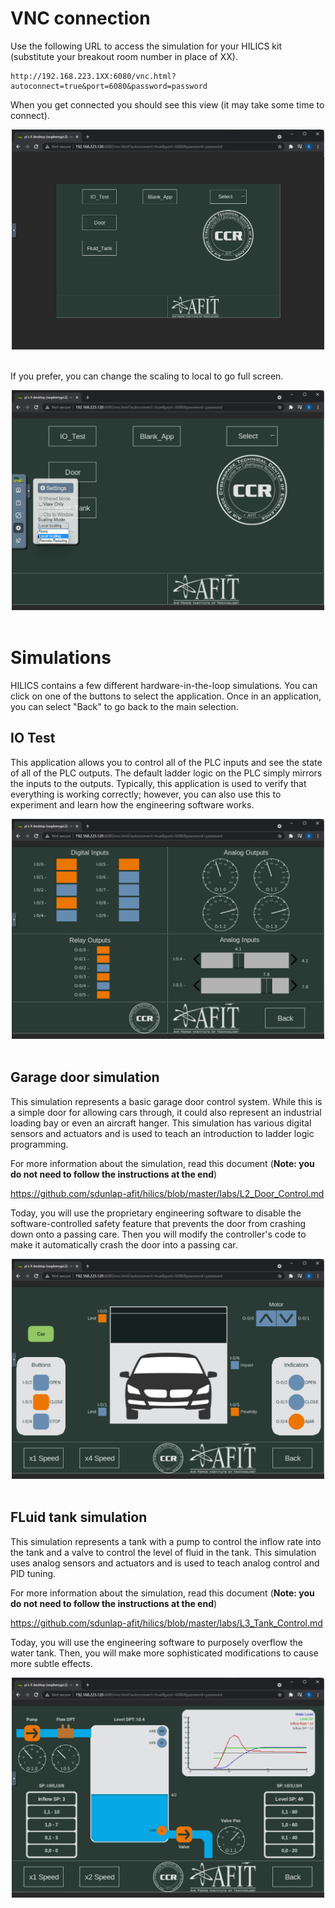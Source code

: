 
# VNC connection

Use the following URL to access the simulation for your HILICS kit (substitute your breakout room number in place of XX). 

```
http://192.168.223.1XX:6080/vnc.html?autoconnect=true&port=6080&password=password
```

When you get connected you should see this view (it may take some time to connect).

<div align="center">
<img src="./img/vnc1.png" width="500">
</div><br/>

If you prefer, you can change the scaling to local to go full screen.

<div align="center">
<img src="./img/vnc2.png" width="500">
</div><br/>


# Simulations

HILICS contains a few different hardware-in-the-loop simulations. You can click on one of the buttons to select the application. Once in an application, you can select "Back" to go back to the main selection.

## IO Test

This application allows you to control all of the PLC inputs and see the state of all of the PLC outputs. The default ladder logic on the PLC simply mirrors the inputs to the outputs. Typically, this application is used to verify that everything is working correctly; however, you can also use this to experiment and learn how the engineering software works. 

<div align="center">
<img src="./img/iotest1.png" width="500">
</div><br/>


## Garage door simulation

This simulation represents a basic garage door control system. While this is a simple door for allowing cars through, it could also represent an industrial loading bay or even an aircraft hanger. This simulation has various digital sensors and actuators and is used to teach an introduction to ladder logic programming.  

For more information about the simulation, read this document (**Note: you do not need to follow the instructions at the end**)

https://github.com/sdunlap-afit/hilics/blob/master/labs/L2_Door_Control.md

Today, you will use the proprietary engineering software to disable the software-controlled safety feature that prevents the door from crashing down onto a passing care. Then you will modify the controller's code to make it automatically crash the door into a passing car. 

<div align="center">
<img src="./img/door2.png" width="500">
</div><br/>

## FLuid tank simulation

This simulation represents a tank with a pump to control the inflow rate into the tank and a valve to control the level of fluid in the tank. This simulation uses analog sensors and actuators and is used to teach analog control and PID tuning. 

For more information about the simulation, read this document (**Note: you do not need to follow the instructions at the end**)

https://github.com/sdunlap-afit/hilics/blob/master/labs/L3_Tank_Control.md


Today, you will use the engineering software to purposely overflow the water tank. Then, you will make more sophisticated modifications to cause more subtle effects.

<div align="center">
<img src="./img/tank1.png" width="500">
</div><br/>